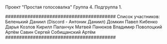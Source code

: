 Проект "Простая голосовалка"
Группа 4. Подгруппа 1.

########################################
Список участников:
Беленький Даниил (Discord - Антоник Даниил)
Домкин Павел
Кибенко Дарья
Козлов Кирилл
Паланчук Матвей
Панюков Владимир
Поволоцкий Артём
Савин Сергей
Собищанский Артём
########################################
